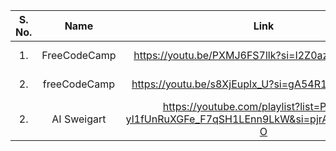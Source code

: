 
| S. No. 	| Name                 	| Link                                                	| Type            |
|:------:	|:--------------------:	|:---------------------------------------------------:	|:----------------|
| 1.     	| FreeCodeCamp    	  | https://youtu.be/PXMJ6FS7llk?si=I2Z0azQsvVUNy8Bg 	| Youtube Video 	|
| 2.     	| freeCodeCamp        	| https://youtu.be/s8XjEuplx_U?si=gA54R1SVkO4aFWQV       	|  Youtube Video 	|
| 2.     	| AI Sweigart       	|https://youtube.com/playlist?list=PL0-84-yl1fUnRuXGFe_F7qSH1LEnn9LkW&si=pjrAmXxoxW4JEo-O     	|  Youtube Playlist 	|

